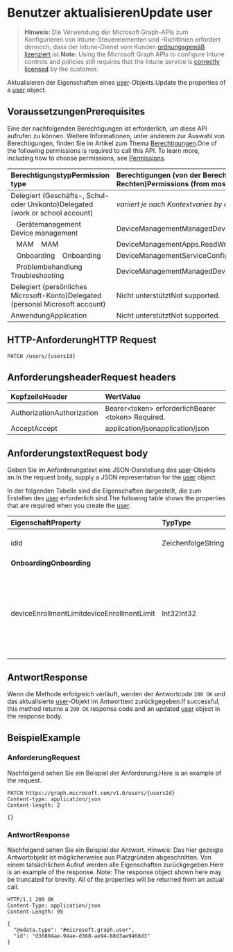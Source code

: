 # <a name="update-user"></a><span data-ttu-id="a6fb1-101">Benutzer aktualisieren</span><span class="sxs-lookup"><span data-stu-id="a6fb1-101">Update user</span></span>

> <span data-ttu-id="a6fb1-102">**Hinweis:** Die Verwendung der Microsoft Graph-APIs zum Konfigurieren von Intune-Steuerelementen und -Richtlinien erfordert dennoch, dass der Intune-Dienst vom Kunden [ordnungsgemäß lizenziert](https://go.microsoft.com/fwlink/?linkid=839381) ist.</span><span class="sxs-lookup"><span data-stu-id="a6fb1-102">**Note:** Using the Microsoft Graph APIs to configure Intune controls and policies still requires that the Intune service is [correctly licensed](https://go.microsoft.com/fwlink/?linkid=839381) by the customer.</span></span>

<span data-ttu-id="a6fb1-103">Aktualisieren der Eigenschaften eines [user](../resources/intune_shared_user.md)-Objekts.</span><span class="sxs-lookup"><span data-stu-id="a6fb1-103">Update the properties of a [user](../resources/intune_shared_user.md) object.</span></span>
## <a name="prerequisites"></a><span data-ttu-id="a6fb1-104">Voraussetzungen</span><span class="sxs-lookup"><span data-stu-id="a6fb1-104">Prerequisites</span></span>
<span data-ttu-id="a6fb1-p101">Eine der nachfolgenden Berechtigungen ist erforderlich, um diese API aufrufen zu können. Weitere Informationen, unter anderem zur Auswahl von Berechtigungen, finden Sie im Artikel zum Thema [Berechtigungen](../../../concepts/permissions_reference.md).</span><span class="sxs-lookup"><span data-stu-id="a6fb1-p101">One of the following permissions is required to call this API. To learn more, including how to choose permissions, see [Permissions](../../../concepts/permissions_reference.md).</span></span>

|<span data-ttu-id="a6fb1-107">Berechtigungstyp</span><span class="sxs-lookup"><span data-stu-id="a6fb1-107">Permission type</span></span>|<span data-ttu-id="a6fb1-108">Berechtigungen (von der Berechtigung mit den meisten Rechten zu der mit den wenigsten Rechten)</span><span class="sxs-lookup"><span data-stu-id="a6fb1-108">Permissions (from most to least privileged)</span></span>|
|:---|:---|
|<span data-ttu-id="a6fb1-109">Delegiert (Geschäfts-, Schul- oder Unikonto)</span><span class="sxs-lookup"><span data-stu-id="a6fb1-109">Delegated (work or school account)</span></span>| <span data-ttu-id="a6fb1-110">_variiert je nach Kontext_</span><span class="sxs-lookup"><span data-stu-id="a6fb1-110">_varies by context_</span></span>|
| <span data-ttu-id="a6fb1-111">&nbsp;&nbsp; Gerätemanagement</span><span class="sxs-lookup"><span data-stu-id="a6fb1-111">&nbsp; &nbsp; Device management</span></span> | <span data-ttu-id="a6fb1-112">DeviceManagementManagedDevices.ReadWrite.All</span><span class="sxs-lookup"><span data-stu-id="a6fb1-112">DeviceManagementManagedDevices.ReadWrite.All</span></span> |
| <span data-ttu-id="a6fb1-113">&nbsp;&nbsp; MAM</span><span class="sxs-lookup"><span data-stu-id="a6fb1-113">&nbsp; &nbsp; MAM</span></span> | <span data-ttu-id="a6fb1-114">DeviceManagementApps.ReadWrite.All</span><span class="sxs-lookup"><span data-stu-id="a6fb1-114">DeviceManagementApps.ReadWrite.All</span></span> |
| <span data-ttu-id="a6fb1-115">&nbsp;&nbsp; Onboarding</span><span class="sxs-lookup"><span data-stu-id="a6fb1-115">&nbsp; &nbsp; Onboarding</span></span> | <span data-ttu-id="a6fb1-116">DeviceManagementServiceConfig.ReadWrite.All</span><span class="sxs-lookup"><span data-stu-id="a6fb1-116">DeviceManagementServiceConfig.ReadWrite.All</span></span> |
| <span data-ttu-id="a6fb1-117">&nbsp;&nbsp; Problembehandlung</span><span class="sxs-lookup"><span data-stu-id="a6fb1-117">&nbsp; &nbsp; Troubleshooting</span></span> | <span data-ttu-id="a6fb1-118">DeviceManagementManagedDevices.ReadWrite.All</span><span class="sxs-lookup"><span data-stu-id="a6fb1-118">DeviceManagementManagedDevices.ReadWrite.All</span></span> |
|<span data-ttu-id="a6fb1-119">Delegiert (persönliches Microsoft-Konto)</span><span class="sxs-lookup"><span data-stu-id="a6fb1-119">Delegated (personal Microsoft account)</span></span>|<span data-ttu-id="a6fb1-120">Nicht unterstützt</span><span class="sxs-lookup"><span data-stu-id="a6fb1-120">Not supported.</span></span>|
|<span data-ttu-id="a6fb1-121">Anwendung</span><span class="sxs-lookup"><span data-stu-id="a6fb1-121">Application</span></span>|<span data-ttu-id="a6fb1-122">Nicht unterstützt</span><span class="sxs-lookup"><span data-stu-id="a6fb1-122">Not supported.</span></span>|

## <a name="http-request"></a><span data-ttu-id="a6fb1-123">HTTP-Anforderung</span><span class="sxs-lookup"><span data-stu-id="a6fb1-123">HTTP Request</span></span>
<!-- {
  "blockType": "ignored"
}
-->
``` http
PATCH /users/{usersId}
```

## <a name="request-headers"></a><span data-ttu-id="a6fb1-124">Anforderungsheader</span><span class="sxs-lookup"><span data-stu-id="a6fb1-124">Request headers</span></span>
|<span data-ttu-id="a6fb1-125">Kopfzeile</span><span class="sxs-lookup"><span data-stu-id="a6fb1-125">Header</span></span>|<span data-ttu-id="a6fb1-126">Wert</span><span class="sxs-lookup"><span data-stu-id="a6fb1-126">Value</span></span>|
|:---|:---|
|<span data-ttu-id="a6fb1-127">Authorization</span><span class="sxs-lookup"><span data-stu-id="a6fb1-127">Authorization</span></span>|<span data-ttu-id="a6fb1-128">Bearer&lt;token&gt; erforderlich</span><span class="sxs-lookup"><span data-stu-id="a6fb1-128">Bearer &lt;token&gt; Required.</span></span>|
|<span data-ttu-id="a6fb1-129">Accept</span><span class="sxs-lookup"><span data-stu-id="a6fb1-129">Accept</span></span>|<span data-ttu-id="a6fb1-130">application/json</span><span class="sxs-lookup"><span data-stu-id="a6fb1-130">application/json</span></span>|

## <a name="request-body"></a><span data-ttu-id="a6fb1-131">Anforderungstext</span><span class="sxs-lookup"><span data-stu-id="a6fb1-131">Request body</span></span>
<span data-ttu-id="a6fb1-132">Geben Sie im Anforderungstext eine JSON-Darstellung des [user](../resources/intune_shared_user.md)-Objekts an.</span><span class="sxs-lookup"><span data-stu-id="a6fb1-132">In the request body, supply a JSON representation for the [user](../resources/intune_shared_user.md) object.</span></span>

<span data-ttu-id="a6fb1-133">In der folgenden Tabelle sind die Eigenschaften dargestellt, die zum Erstellen des [user](../resources/intune_shared_user.md) erforderlich sind.</span><span class="sxs-lookup"><span data-stu-id="a6fb1-133">The following table shows the properties that are required when you create the [user](../resources/intune_shared_user.md).</span></span>

|<span data-ttu-id="a6fb1-134">Eigenschaft</span><span class="sxs-lookup"><span data-stu-id="a6fb1-134">Property</span></span>|<span data-ttu-id="a6fb1-135">Typ</span><span class="sxs-lookup"><span data-stu-id="a6fb1-135">Type</span></span>|<span data-ttu-id="a6fb1-136">Beschreibung</span><span class="sxs-lookup"><span data-stu-id="a6fb1-136">Description</span></span>|
|:---|:---|:---|
|<span data-ttu-id="a6fb1-137">id</span><span class="sxs-lookup"><span data-stu-id="a6fb1-137">id</span></span>|<span data-ttu-id="a6fb1-138">Zeichenfolge</span><span class="sxs-lookup"><span data-stu-id="a6fb1-138">String</span></span>|<span data-ttu-id="a6fb1-139">Eindeutiger Bezeichner des Benutzers</span><span class="sxs-lookup"><span data-stu-id="a6fb1-139">Unique identifier of the user.</span></span>|
|<span data-ttu-id="a6fb1-140">**Onboarding**</span><span class="sxs-lookup"><span data-stu-id="a6fb1-140">**Onboarding**</span></span>|
|<span data-ttu-id="a6fb1-141">deviceEnrollmentLimit</span><span class="sxs-lookup"><span data-stu-id="a6fb1-141">deviceEnrollmentLimit</span></span>|<span data-ttu-id="a6fb1-142">Int32</span><span class="sxs-lookup"><span data-stu-id="a6fb1-142">Int32</span></span>|<span data-ttu-id="a6fb1-143">Der Grenzwert für die maximale Anzahl von Geräten, die der Benutzer registrieren kann.</span><span class="sxs-lookup"><span data-stu-id="a6fb1-143">The limit on the maximum number of devices that the user is permitted to enroll.</span></span> <span data-ttu-id="a6fb1-144">Zulässige Werte sind 5 oder 1000.</span><span class="sxs-lookup"><span data-stu-id="a6fb1-144">Allowed values are 5 or 1000.</span></span>|

## <a name="response"></a><span data-ttu-id="a6fb1-145">Antwort</span><span class="sxs-lookup"><span data-stu-id="a6fb1-145">Response</span></span>
<span data-ttu-id="a6fb1-146">Wenn die Methode erfolgreich verläuft, werden der Antwortcode `200 OK` und das aktualisierte [user](../resources/intune_shared_user.md)-Objekt im Antworttext zurückgegeben.</span><span class="sxs-lookup"><span data-stu-id="a6fb1-146">If successful, this method returns a `200 OK` response code and an updated [user](../resources/intune_shared_user.md) object in the response body.</span></span>

## <a name="example"></a><span data-ttu-id="a6fb1-147">Beispiel</span><span class="sxs-lookup"><span data-stu-id="a6fb1-147">Example</span></span>

### <a name="request"></a><span data-ttu-id="a6fb1-148">Anforderung</span><span class="sxs-lookup"><span data-stu-id="a6fb1-148">Request</span></span>
<span data-ttu-id="a6fb1-149">Nachfolgend sehen Sie ein Beispiel der Anforderung.</span><span class="sxs-lookup"><span data-stu-id="a6fb1-149">Here is an example of the request.</span></span>

``` http
PATCH https://graph.microsoft.com/v1.0/users/{usersId}
Content-type: application/json
Content-length: 2

{}
```

### <a name="response"></a><span data-ttu-id="a6fb1-150">Antwort</span><span class="sxs-lookup"><span data-stu-id="a6fb1-150">Response</span></span>
<span data-ttu-id="a6fb1-p103">Nachfolgend sehen Sie ein Beispiel der Antwort. Hinweis: Das hier gezeigte Antwortobjekt ist möglicherweise aus Platzgründen abgeschnitten. Von einem tatsächlichen Aufruf werden alle Eigenschaften zurückgegeben.</span><span class="sxs-lookup"><span data-stu-id="a6fb1-p103">Here is an example of the response. Note: The response object shown here may be truncated for brevity. All of the properties will be returned from an actual call.</span></span>

``` http
HTTP/1.1 200 OK
Content-Type: application/json
Content-Length: 95

{
  "@odata.type": "#microsoft.graph.user",
  "id": "d36894ae-94ae-d368-ae94-68d3ae9468d3"
}
```



